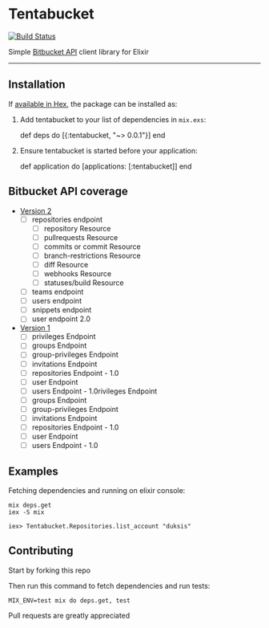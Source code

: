 # Tentabucket

[![Build Status](https://travis-ci.org/duksis/tentabucket.svg?branch=master)](https://travis-ci.org/duksis/tentabucket)

Simple [Bitbucket API](https://confluence.atlassian.com/bitbucket/use-the-bitbucket-cloud-rest-apis-222724129.html) client library for Elixir

---

## Installation

If [available in Hex](https://hex.pm/docs/publish), the package can be installed as:

  1. Add tentabucket to your list of dependencies in `mix.exs`:

        def deps do
          [{:tentabucket, "~> 0.0.1"}]
        end

  2. Ensure tentabucket is started before your application:

        def application do
          [applications: [:tentabucket]]
        end

## Bitbucket API coverage

  * [Version 2](https://confluence.atlassian.com/bitbucket/version-2-423626329.html)
    * [ ] repositories endpoint
      * [ ] repository Resource
      * [ ] pullrequests Resource
      * [ ] commits or commit Resource
      * [ ] branch-restrictions Resource
      * [ ] diff Resource
      * [ ] webhooks Resource
      * [ ] statuses/build Resource
    * [ ] teams endpoint
    * [ ] users endpoint
    * [ ] snippets endpoint
    * [ ] user endpoint 2.0

  * [Version 1](https://confluence.atlassian.com/bitbucket/version-1-423626337.html)
    * [ ] privileges Endpoint
    * [ ] groups Endpoint
    * [ ] group-privileges Endpoint
    * [ ] invitations Endpoint
    * [ ] repositories Endpoint - 1.0
    * [ ] user Endpoint
    * [ ] users Endpoint - 1.0rivileges Endpoint
    * [ ] groups Endpoint
    * [ ] group-privileges Endpoint
    * [ ] invitations Endpoint
    * [ ] repositories Endpoint - 1.0
    * [ ] user Endpoint
    * [ ] users Endpoint - 1.0

## Examples

Fetching dependencies and running on elixir console:

```console
mix deps.get
iex -S mix
```

```iex
iex> Tentabucket.Repositories.list_account "duksis"
```

## Contributing

Start by forking this repo

Then run this command to fetch dependencies and run tests:

```console
MIX_ENV=test mix do deps.get, test
```

Pull requests are greatly appreciated
